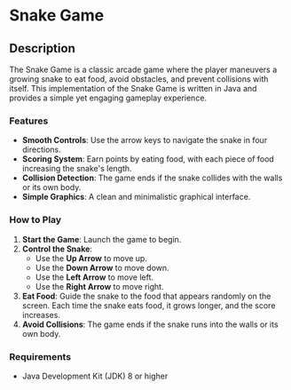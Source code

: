 # Snake Game

## Description

The Snake Game is a classic arcade game where the player maneuvers a growing snake to eat food, avoid obstacles, and prevent collisions with itself. This implementation of the Snake Game is written in Java and provides a simple yet engaging gameplay experience.

### Features

- **Smooth Controls**: Use the arrow keys to navigate the snake in four directions.
- **Scoring System**: Earn points by eating food, with each piece of food increasing the snake's length.
- **Collision Detection**: The game ends if the snake collides with the walls or its own body.
- **Simple Graphics**: A clean and minimalistic graphical interface.

### How to Play

1. **Start the Game**: Launch the game to begin.
2. **Control the Snake**:
   - Use the **Up Arrow** to move up.
   - Use the **Down Arrow** to move down.
   - Use the **Left Arrow** to move left.
   - Use the **Right Arrow** to move right.
3. **Eat Food**: Guide the snake to the food that appears randomly on the screen. Each time the snake eats food, it grows longer, and the score increases.
4. **Avoid Collisions**: The game ends if the snake runs into the walls or its own body.

### Requirements

- Java Development Kit (JDK) 8 or higher


